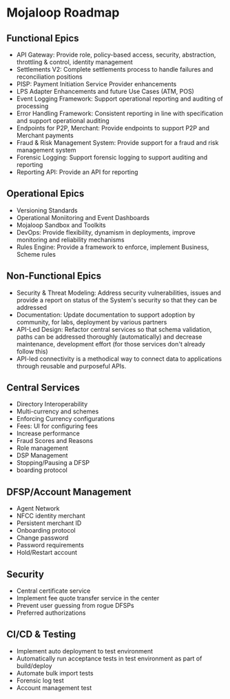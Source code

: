 # Mojaloop Roadmap

## Functional Epics

* API Gateway: Provide role, policy-based access, security, abstraction, throttling & control, identity management
* Settlements V2: Complete settlements process to handle failures and reconciliation positions
* PISP: Payment Initiation Service Provider enhancements
* LPS Adapter Enhancements and future Use Cases \(ATM, POS\)
* Event Logging Framework: Support operational reporting and auditing of processing
* Error Handling Framework: Consistent reporting in line with specification and support operational auditing
* Endpoints for P2P, Merchant: Provide endpoints to support P2P and Merchant payments
* Fraud & Risk Management System: Provide support for a fraud and risk management system
* Forensic Logging: Support forensic logging to support auditing and reporting
* Reporting API: Provide an API for reporting

## Operational Epics

* Versioning Standards
* Operational Moniitoring and Event Dashboards
* Mojaloop Sandbox and Toolkits
* DevOps: Provide flexibility, dynamism in deployments, improve monitoring and reliability mechanisms
* Rules Engine: Provide a framework to enforce, implement Business, Scheme rules

## Non-Functional Epics

* Security & Threat Modeling: Address security vulnerabilities, issues and provide a report on status of the System's security so that they can be addressed
* Documentation: Update documentation to support adoption by community, for labs, deployment by various partners
* API-Led Design: Refactor central services so that schema validation, paths can be addressed thoroughly \(automatically\) and decrease maintenance, development effort \(for those services don't already follow this\)
* API-led connectivity is a methodical way to connect data to applications through reusable and purposeful APIs.

## Central Services

* Directory Interoperability
* Multi-currency and schemes
* Enforcing Currency configurations
* Fees: UI for configuring fees
* Increase performance 
* Fraud Scores and Reasons
* Role management
* DSP Management
* Stopping/Pausing a DFSP
* boarding protocol

## DFSP/Account Management

* Agent Network
* NFCC identity merchant
* Persistent merchant ID
* Onboarding protocol
* Change password
* Password requirements
* Hold/Restart account

## Security

* Central certificate service
* Implement fee quote transfer service in the center
* Prevent user guessing from rogue DFSPs
* Preferred authorizations

## CI/CD & Testing

* Implement auto deployment to test environment
* Automatically run acceptance tests in test environment as part of build/deploy
* Automate bulk import tests
* Forensic log test
* Account management test


